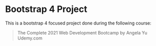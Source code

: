 # Bootstrap 4 Project

This is a bootstrap 4 focused project done during the following course:

> The Complete 2021 Web Development Bootcamp
> by Angela Yu
> Udemy.com
